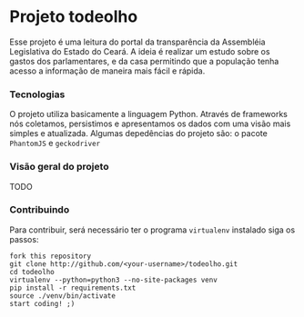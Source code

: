 # Projeto todeolho

Esse projeto é uma leitura do portal da transparência da Assembléia Legislativa
do Estado do Ceará. A ideia é realizar um estudo sobre os gastos dos parlamentares,
e da casa permitindo que a população tenha acesso a informação de maneira mais fácil
e rápida.

### Tecnologias

O projeto utiliza basicamente a linguagem Python. Através de frameworks nós coletamos,
persistimos e apresentamos os dados com uma visão mais simples e atualizada.
Algumas depedências do projeto são: o pacote `PhantomJS` e `geckodriver`

### Visão geral do projeto

TODO

### Contribuindo

Para contribuir, será necessário ter o programa `virtualenv` instalado siga os passos:

```
fork this repository
git clone http://github.com/<your-username>/todeolho.git
cd todeolho
virtualenv --python=python3 --no-site-packages venv
pip install -r requirements.txt
source ./venv/bin/activate
start coding! ;)
```

